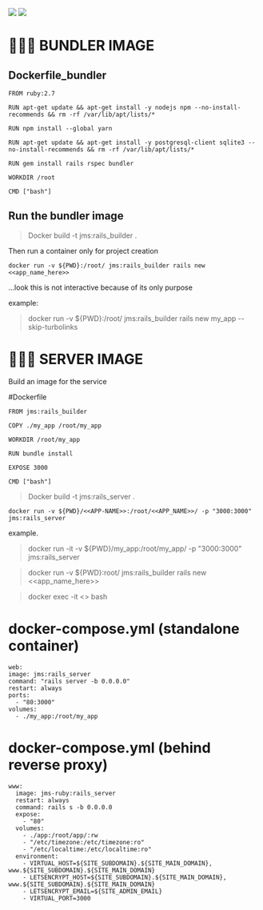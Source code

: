 ![](https://img.shields.io/badge/Tools-Docker-informational?style=flat&logo=docker&logoColor=white&color=2bbc8a)
![](https://img.shields.io/badge/Code-Ruby-informational?style=flat&logo=ruby&logoColor=white&color=2bbc8a)

# 👷🏼‍♂️ BUNDLER IMAGE

## Dockerfile_bundler
```
FROM ruby:2.7

RUN apt-get update && apt-get install -y nodejs npm --no-install-recommends && rm -rf /var/lib/apt/lists/*

RUN npm install --global yarn

RUN apt-get update && apt-get install -y postgresql-client sqlite3 --no-install-recommends && rm -rf /var/lib/apt/lists/*

RUN gem install rails rspec bundler

WORKDIR /root	

CMD ["bash"]
```
## Run the bundler image

> Docker build -t jms:rails_builder .


Then run a container only for project creation
```
docker run -v ${PWD}:/root/ jms:rails_builder rails new <<app_name_here>>
```
...look this is not interactive because of its only purpose

example:
> docker run -v ${PWD}:/root/ jms:rails_builder rails new my_app --skip-turbolinks

# 🧙🏼‍♂️ SERVER IMAGE

Build an image for the service 

#Dockerfile
```
FROM jms:rails_builder

COPY ./my_app /root/my_app

WORKDIR /root/my_app

RUN bundle install

EXPOSE 3000

CMD ["bash"]
```

> Docker build -t jms:rails_server .

```
docker run -v ${PWD}/<<APP-NAME>>:/root/<<APP_NAME>>/ -p "3000:3000" jms:rails_server
```
example.
> docker run -it -v ${PWD}/my_app:/root/my_app/ -p "3000:3000" jms:rails_server


> docker run -v ${PWD}:root/ jms:rails_builder rails new <<app_name_here>>

> docker exec -it <<containerhash>> bash

# docker-compose.yml (standalone container)
  ```
  web:
  image: jms:rails_server
  command: "rails server -b 0.0.0.0"
  restart: always
  ports:
    - "80:3000"
  volumes:
    - ./my_app:/root/my_app
  ```
# docker-compose.yml (behind reverse proxy)
  ```
  www:
    image: jms-ruby:rails_server
    restart: always
    command: rails s -b 0.0.0.0
    expose:
      - "80"
    volumes:
      - ./app:/root/app/:rw
      - "/etc/timezone:/etc/timezone:ro"
      - "/etc/localtime:/etc/localtime:ro"
    environment:
      - VIRTUAL_HOST=${SITE_SUBDOMAIN}.${SITE_MAIN_DOMAIN}, www.${SITE_SUBDOMAIN}.${SITE_MAIN_DOMAIN}
      - LETSENCRYPT_HOST=${SITE_SUBDOMAIN}.${SITE_MAIN_DOMAIN}, www.${SITE_SUBDOMAIN}.${SITE_MAIN_DOMAIN}
      - LETSENCRYPT_EMAIL=${SITE_ADMIN_EMAIL}
      - VIRTUAL_PORT=3000
```
